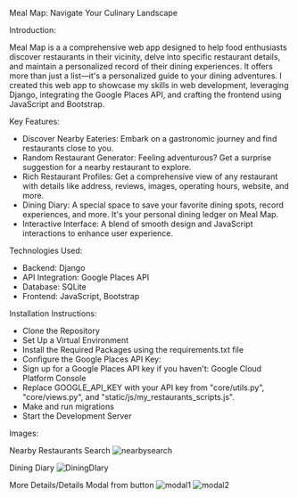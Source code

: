 Meal Map: Navigate Your Culinary Landscape

Introduction:

Meal Map is a a comprehensive web app designed to help food enthusiasts discover restaurants in their vicinity, delve into specific restaurant details, and maintain a personalized record of their dining experiences. It offers more than just a list—it's a personalized guide to your dining adventures. I created this web app to showcase my skills in web development, leveraging Django, integrating the Google Places API, and crafting the frontend using JavaScript and Bootstrap.

Key Features:

- Discover Nearby Eateries: Embark on a gastronomic journey and find restaurants close to you.
- Random Restaurant Generator: Feeling adventurous? Get a surprise suggestion for a nearby restaurant to explore.
- Rich Restaurant Profiles: Get a comprehensive view of any restaurant with details like address, reviews, images, operating hours, website, and more.
- Dining Diary: A special space to save your favorite dining spots, record experiences, and more. It's your personal dining ledger on Meal Map.
- Interactive Interface: A blend of smooth design and JavaScript interactions to enhance user experience.

Technologies Used:

- Backend: Django
- API Integration: Google Places API
- Database: SQLite
- Frontend: JavaScript, Bootstrap

Installation Instructions:

- Clone the Repository
- Set Up a Virtual Environment
- Install the Required Packages using the requirements.txt file
- Configure the Google Places API Key:
- Sign up for a Google Places API key if you haven't: Google Cloud Platform Console
- Replace GOOGLE_API_KEY with your API key from "core/utils.py", "core/views.py", and "static/js/my_restaurants_scripts.js".
- Make and run migrations
- Start the Development Server

Images:

Nearby Restaurants Search
![nearbysearch](https://github.com/D4vid134/MealMap/assets/110314087/d984e6c2-2e8d-4943-9151-1ce0d0544eff)


Dining Diary 
![DiningDIary](https://github.com/D4vid134/MealMap/assets/110314087/4b1a700e-c3c2-47ab-8751-9accae1ca1c7)


More Details/Details Modal from button
![modal1](https://github.com/D4vid134/MealMap/assets/110314087/7b2f9758-3c24-4a3b-9ba6-4d899f95232c)
![modal2](https://github.com/D4vid134/MealMap/assets/110314087/1555fbb1-1ab1-4059-b1a8-75ab4a231989)
